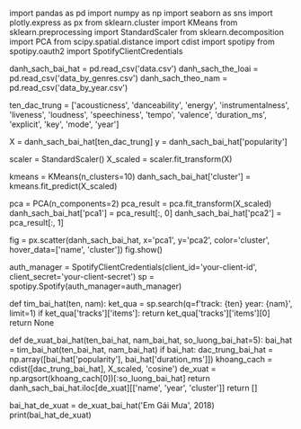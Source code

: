 import pandas as pd
import numpy as np
import seaborn as sns
import plotly.express as px
from sklearn.cluster import KMeans
from sklearn.preprocessing import StandardScaler
from sklearn.decomposition import PCA
from scipy.spatial.distance import cdist
import spotipy
from spotipy.oauth2 import SpotifyClientCredentials

danh_sach_bai_hat = pd.read_csv('data.csv')
danh_sach_the_loai = pd.read_csv('data_by_genres.csv')
danh_sach_theo_nam = pd.read_csv('data_by_year.csv')

ten_dac_trung = ['acousticness', 'danceability', 'energy', 'instrumentalness', 
'liveness', 'loudness', 'speechiness', 'tempo', 'valence', 'duration_ms', 'explicit', 'key', 'mode', 'year']

X = danh_sach_bai_hat[ten_dac_trung]
y = danh_sach_bai_hat['popularity']

scaler = StandardScaler()
X_scaled = scaler.fit_transform(X)

kmeans = KMeans(n_clusters=10)
danh_sach_bai_hat['cluster'] = kmeans.fit_predict(X_scaled)

pca = PCA(n_components=2)
pca_result = pca.fit_transform(X_scaled)
danh_sach_bai_hat['pca1'] = pca_result[:, 0]
danh_sach_bai_hat['pca2'] = pca_result[:, 1]

fig = px.scatter(danh_sach_bai_hat, x='pca1', y='pca2', color='cluster', hover_data=['name', 'cluster'])
fig.show()

auth_manager = SpotifyClientCredentials(client_id='your-client-id', client_secret='your-client-secret')
sp = spotipy.Spotify(auth_manager=auth_manager)

def tim_bai_hat(ten, nam):
    ket_qua = sp.search(q=f'track: {ten} year: {nam}', limit=1)
    if ket_qua['tracks']['items']:
        return ket_qua['tracks']['items'][0]
    return None

def de_xuat_bai_hat(ten_bai_hat, nam_bai_hat, so_luong_bai_hat=5):
    bai_hat = tim_bai_hat(ten_bai_hat, nam_bai_hat)
    if bai_hat:
        dac_trung_bai_hat = np.array([bai_hat['popularity'], bai_hat['duration_ms']])
        khoang_cach = cdist([dac_trung_bai_hat], X_scaled, 'cosine')
        de_xuat = np.argsort(khoang_cach[0])[:so_luong_bai_hat]
        return danh_sach_bai_hat.iloc[de_xuat][['name', 'year', 'cluster']]
    return []

bai_hat_de_xuat = de_xuat_bai_hat('Em Gái Mưa', 2018)
print(bai_hat_de_xuat)
